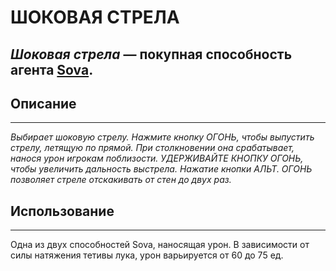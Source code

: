 # **ШОКОВАЯ СТРЕЛА**
*Шоковая стрела* — покупная способность агента [Sova](/readme.md).
---
## **Описание**
---
*Выбирает шоковую стрелу. Нажмите кнопку ОГОНЬ, чтобы выпустить стрелу, летящую по прямой. При столкновении она срабатывает, нанося урон игрокам поблизости. УДЕРЖИВАЙТЕ КНОПКУ ОГОНЬ, чтобы увеличить дальность выстрела. Нажатие кнопки АЛЬТ. ОГОНЬ позволяет стреле отскакивать от стен до двух раз.*  

## **Использование**
---
Одна из двух способностей Sova, наносящая урон. В зависимости от силы натяжения тетивы лука, урон варьируется от 60 до 75 ед. 